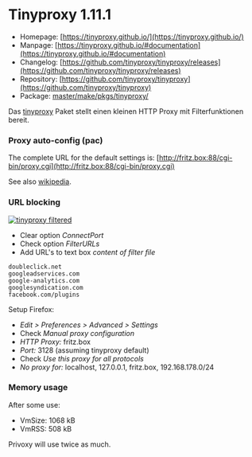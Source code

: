# Tinyproxy 1.11.1
 - Homepage: [https://tinyproxy.github.io/](https://tinyproxy.github.io/)
 - Manpage: [https://tinyproxy.github.io/#documentation](https://tinyproxy.github.io/#documentation)
 - Changelog: [https://github.com/tinyproxy/tinyproxy/releases](https://github.com/tinyproxy/tinyproxy/releases)
 - Repository: [https://github.com/tinyproxy/tinyproxy](https://github.com/tinyproxy/tinyproxy)
 - Package: [master/make/pkgs/tinyproxy/](https://github.com/Freetz-NG/freetz-ng/tree/master/make/pkgs/tinyproxy/)

Das [tinyproxy](http://tinyproxy.sourceforge.net/)
Paket stellt einen kleinen HTTP Proxy mit Filterfunktionen bereit.

### Proxy auto-config (pac)

The complete URL for the default settings is:
[http://fritz.box:88/cgi-bin/proxy.cgi](http://fritz.box:88/cgi-bin/proxy.cgi)

See also
[wikipedia](http://en.wikipedia.org/wiki/Proxy_auto-config).

### URL blocking

[![tinyproxy filtered](../screenshots/217_md.png)](../screenshots/217.png)

-   Clear option *ConnectPort*
-   Check option *FilterURLs*
-   Add URL's to text box *content of filter file*

```
doubleclick.net
googleadservices.com
google-analytics.com
googlesyndication.com
facebook.com/plugins
```

Setup Firefox:

-   *Edit > Preferences > Advanced > Settings*
-   Check *Manual proxy configuration*
-   *HTTP Proxy:* fritz.box
-   *Port:* 3128 (assuming tinyproxy default)
-   Check *Use this proxy for all protocols*
-   *No proxy for:* localhost, 127.0.0.1, fritz.box, 192.168.178.0/24

### Memory usage

After some use:

-   VmSize: 1068 kB
-   VmRSS: 508 kB

Privoxy will use twice as much.

